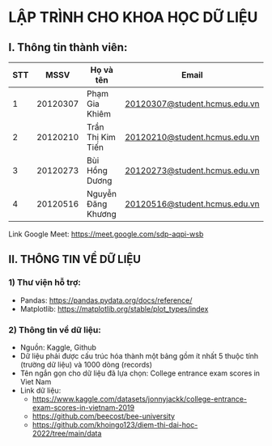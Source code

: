 # LẬP TRÌNH CHO KHOA HỌC DỮ LIỆU
## I. Thông tin thành viên:
|**STT**|**MSSV**|**Họ và tên**|**Email**|
|---|--------|------|-------|
|1|20120307|Phạm Gia Khiêm|20120307@student.hcmus.edu.vn|
|2|20120210|Trần Thị Kim Tiến|20120210@student.hcmus.edu.vn|
|3|20120273|Bùi Hồng Dương|20120273@student.hcmus.edu.vn|
|4|20120516|Nguyễn Đăng Khương|20120516@student.hcmus.edu.vn|
Link Google Meet: https://meet.google.com/sdp-aqpi-wsb
## II. THÔNG TIN VỀ DỮ LIỆU
### 1) Thư viện hỗ trợ:
- Pandas: https://pandas.pydata.org/docs/reference/
- Matplotlib: https://matplotlib.org/stable/plot_types/index
### 2) Thông tin về dữ liệu:
- Nguồn: Kaggle, Github
- Dữ liệu phải được cấu trúc hóa thành một bảng gồm ít nhất 5 thuộc tính (trường dữ liệu) và 1000 dòng (records)
- Tên ngắn gọn cho dữ liệu đã lựa chọn: College entrance exam scores in Viet Nam
- Link dữ liệu:
  - https://www.kaggle.com/datasets/jonnyjackk/college-entrance-exam-scores-in-vietnam-2019
  - https://github.com/beecost/bee-university
  - https://github.com/khoingo123/diem-thi-dai-hoc-2022/tree/main/data
